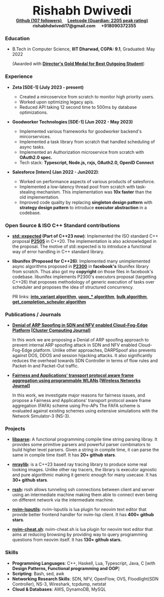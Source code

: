  <br>
 <span style="font-size: 40px;">
 <center>
 <b>
Rishabh Dwivedi
</b>
</center>
</span>

 <span style="font-size: 14px;">
 <center>
<a href="https://github.com/RishabhRD"><b>Github (107 followers) </b></a>&nbsp;&nbsp;&nbsp;&nbsp;<a href="https://leetcode.com/RishabhRD"><b>Leetcode (Guardian: 2205 peak rating) </b></a>&nbsp;&nbsp;&nbsp;&nbsp;<b>rishabhdwivedi17@gmail.com </b>&nbsp;&nbsp;&nbsp;&nbsp;<b>+918090372355</b>
</center>
</span>

### Education

- B.Tech in Computer Science, **IIIT Dharwad, CGPA: 9.1**, Graduated: May 2022

  (Awarded with **<ins>Director's Gold Medal for Best Outgoing Student</ins>**)

### Experience
- **Zeta \[SDE-1\] (July 2023 - present)**
  - Created a mircoservice from scratch to monitor high priority users.
  - Worked upon optimizing legacy apis.
  - Reduced API taking 12 second time to 500ms by database optimizations.

- **Goodworker Technologies \[SDE-1\] (Jun 2022 - May 2023)**
  - Implemented various frameworks for goodworker backend's mircorservices.
  - Implemented a task library from scratch that handled scheduling of async tasks.
  - Implemented an Authorization microservice from scratch with **OAuth2.0 spec.**
  - Tech stack: **Typescript, Node.js, rxjs, OAuth2.0, OpenID Connect**

- **Salesforce \[Intern\] (Jan 2022 - Jun2022)**:
  - Worked on performance aspects of various products of salesforce.
  - Implemented a low-latency thread pool from scratch with task-stealing mechanism. This implementation
was **10x faster** than the old implementation.
  - Improved code quality by replacing **singleton design pattern** with **strategy design pattern** to introduce **executor
abstraction** in a codebase.
### Open Source & ISO C++ Standard contributions

- **[std::expected](https://github.com/RishabhRD/expected) (Part of C++23 now)**: Implemented the ISO standard
  C++ proposal **[P2505](http://wg21.link/p2505)** in C++20. The implementation
  is also acknowledged in the proposal. The motive of std::expected is to
  introduce a functional way of error handling in C++ standard library.

- **libunifex (Proposed for C++26)**: Implemented many unimplemented async
  algorithms proposed in **[P2300](https://wg21.link/p2300)** in **facebook's**
  libunifex library from scratch. Thus also got my **copyright** on those files in
  facebook's codebase. libunifex implements P2300's executors proposal
  (targetting C++26) that proposes methodology of generic execution of tasks
  over scheduler and proposes the idea of structured concurrency.

  PR links: **[into_variant
  algorithm](https://github.com/facebookexperimental/libunifex/pull/350)**,
  **[upon\_\*
  algorithm](https://github.com/facebookexperimental/libunifex/pull/333)**,
  **[bulk
  algorithm](https://github.com/facebookexperimental/libunifex/pull/354)**,
  **[get_completion_scheuler
  algorithm](https://github.com/facebookexperimental/libunifex/pull/415)**

### Publications / Journals

- **[Denial of ARP Spoofing in SDN and NFV enabled Cloud-Fog-Edge Platform](https://link.springer.com/article/10.1007/s10586-021-03328-x) \[<ins>Cluster Computing Journal</ins>\]**

  In this work we are proposing a Denial of ARP spoofing approach to prevent
  internal ARP spoofing attack in SDN and NFV enabled Cloud-Fog-Edge platform.
  Unlike other approaches, DARPSpoof also prevents against DOS, DDOS and
  session hijacking attacks. It also significantly reduces the overhead towards
  SDN Controller in terms of flow rules and Packet-In and Packet-Out traffic.

- **[Fairness and Applications’ transport protocol aware frame aggregation using programmable WLANs](https://link.springer.com/article/10.1007/s11276-022-03153-z) \[<ins>Wireless Networks Journal</ins>\]**

  In this work, we investigate major reasons for fairness issues, and propose a
  Fairness and Applications’ transport protocol aware frame aggregation (FAFA)
  scheme using Pro-APs The FAFA scheme is evaluated against existing schemes
  using extensive simulations with the Network Simulator-3 (NS-3).

### Projects

- **[libparse](https://github.com/RishabhRD/libparse):** A functional
  programming compile time string parsing libray. It provides some primitive
  parsers and powerful parser combinators to build higher level parsers. Given
  a string in compile time, it can parse the same in compile time itself. It
  has **20+ github stars**.

- **[mraylib](https://github.com/RishabhRD/mraylib):** is a C++23 based ray
  tracing library to produce some real looking images. Unlike other ray
  tracers, the library is executor agnostic and pure algorithmic making it
  generic enough for many usecase. It has **30+ github stars**.

- **[rssh](https://github.com/RishabhRD/rssh-server):** rssh allows tunneling
  ssh connections between client and server using an intermediate machine
  making them able to connect even being on different network via the intermediate
  machine.

- **[nvim-lsputils](https://github.com/RishabhRD/nvim-lsputils)**: nvim-lsputils
  is lua plugin for neovim text editor that provide better frontend handler for
  nvim-lsp client. It has **400+ github stars**.

- **[nvim-cheat.sh](https://github.com/RishabhRD/nvim-cheat.sh)**: nvim-cheat.sh
  is lua plugin for neovim text editor that aims at reducing browsing by providing
  way to query programming questions from neovim itself. It has **130+ github stars.**

### Skills

- **Programming Languages**: C++, Haskell, Lua, Typescript, Java, C [with **Design Patterns, Functional programming and OOP**]
- **Scripting**: Bash, sed, awk
- **Networking Research Skills**: SDN, NFV, OpenFlow, OVS, Floodlight(SDN Controller), NS-3, Wireshark, tcpdump, netstat
- **Cloud & Databases**: AWS, DynamoDB, MySQL
